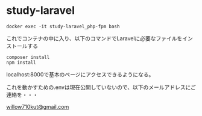 # study-laravel
```
docker exec -it study-laravel_php-fpm bash
```
これでコンテナの中に入り、以下のコマンドでLaravelに必要なファイルをインストールする
```
composer install
npm install
```

localhost:8000で基本のページにアクセスできるようになる。

これを動かすための.envは現在公開していないので、以下のメールアドレスにご連絡を・・・

willow710kut@gmail.com